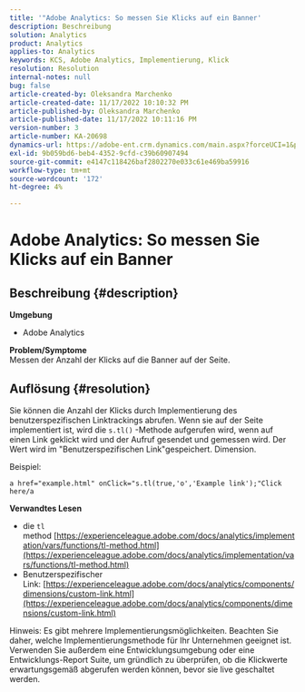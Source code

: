 ```yaml
---
title: '"Adobe Analytics: So messen Sie Klicks auf ein Banner'
description: Beschreibung
solution: Analytics
product: Analytics
applies-to: Analytics
keywords: KCS, Adobe Analytics, Implementierung, Klick
resolution: Resolution
internal-notes: null
bug: false
article-created-by: Oleksandra Marchenko
article-created-date: 11/17/2022 10:10:32 PM
article-published-by: Oleksandra Marchenko
article-published-date: 11/17/2022 10:11:16 PM
version-number: 3
article-number: KA-20698
dynamics-url: https://adobe-ent.crm.dynamics.com/main.aspx?forceUCI=1&pagetype=entityrecord&etn=knowledgearticle&id=440712a1-c466-ed11-9561-6045bd006b25
exl-id: 9b059bd6-beb4-4352-9cfd-c39b60907494
source-git-commit: e4147c118426baf2802270e033c61e469ba59916
workflow-type: tm+mt
source-wordcount: '172'
ht-degree: 4%

---
```


# Adobe Analytics: So messen Sie Klicks auf ein Banner

## Beschreibung {#description}

<b>Umgebung</b>
- Adobe Analytics

<b>Problem/Symptome </b><br>Messen der Anzahl der Klicks auf die Banner auf der Seite.

## Auflösung {#resolution}


Sie können die Anzahl der Klicks durch Implementierung des benutzerspezifischen Linktrackings abrufen. Wenn sie auf der Seite implementiert ist, wird die `s.tl()` -Methode aufgerufen wird, wenn auf einen Link geklickt wird und der Aufruf gesendet und gemessen wird. Der Wert wird im &quot;Benutzerspezifischen Link&quot;gespeichert. Dimension.

Beispiel:


```
a href="example.html" onClick="s.tl(true,'o','Example link');"Click here/a
```


<b>Verwandtes Lesen</b>

- die `tl` method [https://experienceleague.adobe.com/docs/analytics/implementation/vars/functions/tl-method.html](https://experienceleague.adobe.com/docs/analytics/implementation/vars/functions/tl-method.html)
- Benutzerspezifischer Link: [https://experienceleague.adobe.com/docs/analytics/components/dimensions/custom-link.html](https://experienceleague.adobe.com/docs/analytics/components/dimensions/custom-link.html)


Hinweis: Es gibt mehrere Implementierungsmöglichkeiten. Beachten Sie daher, welche Implementierungsmethode für Ihr Unternehmen geeignet ist. Verwenden Sie außerdem eine Entwicklungsumgebung oder eine Entwicklungs-Report Suite, um gründlich zu überprüfen, ob die Klickwerte erwartungsgemäß abgerufen werden können, bevor sie live geschaltet werden.
